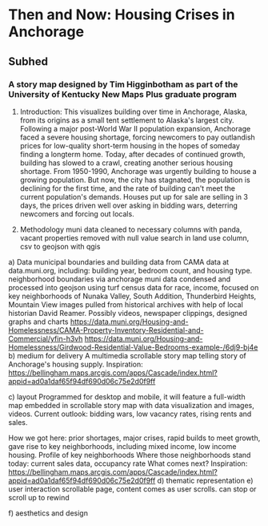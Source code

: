 # Then and Now: Housing Crises in Anchorage

## Subhed

### A story map designed by Tim Higginbotham as part of the University of Kentucky New Maps Plus graduate program

1. Introduction:
   This visualizes building over time in Anchorage, Alaska, from its origins as a small tent settlement to Alaska's largest city. Following a major post-World War II population expansion, Anchorage faced a severe housing shortage, forcing newcomers to pay outlandish prices for low-quality short-term housing in the hopes of someday finding a longterm home. Today, after decades of continued growth, building has slowed to a crawl, creating another serious housing shortage. From 1950-1990, Anchorage was urgently building to house a growing population. But now, the city has stagnated, the population is declining for the first time, and the rate of building can't meet the current population's demands. Houses put up for sale are selling in 3 days, the prices driven well over asking in bidding wars, deterring newcomers and forcing out locals.

2. Methodology
   muni data cleaned to necessary columns with panda, vacant properties removed with null value search in land use column, csv to geojson with qgis

a) Data
municipal boundaries and building data from CAMA data at data.muni.org, including: building year, bedroom count, and housing type.
neighborhood boundaries via anchorage muni data condensed and processed into geojson using turf
census data for race, income, focused on key neighborhoods of Nunaka Valley, South Addition, Thunderbird Heights, Mountain View
images pulled from historical archives with help of local historian David Reamer.
Possibly videos, newspaper clippings, designed graphs and charts https://data.muni.org/Housing-and-Homelessness/CAMA-Property-Inventory-Residential-and-Commercial/yfin-h3vh https://data.muni.org/Housing-and-Homelessness/Girdwood-Residential-Value-Bedrooms-example-/6dj9-bj4e
b) medium for delivery
A multimedia scrollable story map telling story of Anchorage's housing supply. Inspiration: https://bellingham.maps.arcgis.com/apps/Cascade/index.html?appid=ad0a1daf65f94df690d06c75e2d0f9ff

c) layout
Programmed for desktop and mobile, it will feature a full-width map embedded in scrollable story map with data visualization and images, videos. Current outlook: bidding wars, low vacancy rates, rising rents and sales.

How we got here: prior shortages, major crises, rapid builds to meet growth, gave rise to key neighborhoods, including mixed income, low income housing. Profile of key neighborhoods
Where those neighborhoods stand today: current sales data, occupancy rate
What comes next?
Inspiration: https://bellingham.maps.arcgis.com/apps/Cascade/index.html?appid=ad0a1daf65f94df690d06c75e2d0f9ff
d) thematic representation
e) user interaction
scrollable page, content comes as user scrolls. can stop or scroll up to rewind

f) aesthetics and design
